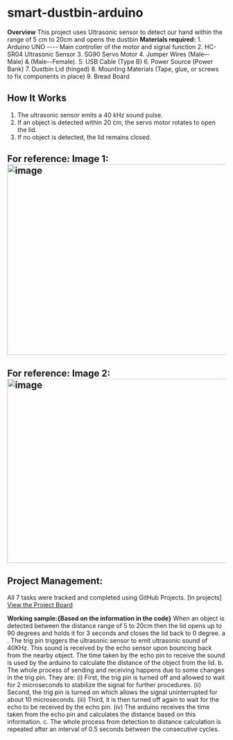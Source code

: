 # smart-dustbin-arduino
**Overview** 
This project uses Ultrasonic sensor to detect our hand within the range of 5 cm to 20cm and opens the dustbin
**Materials required:**
        1. Arduino UNO ---- Main controller of the motor and signal function 
        2. HC-SR04 Ultrasonic Sensor
        3. SG90 Servo Motor
        4. Jumper Wires (Male–-Male) & (Male--Female).
        5. USB Cable (Type B)
        6. Power Source (Power Bank)
        7. Dustbin Lid (hinged)
        8. Mounting Materials (Tape, glue, or screws to fix components in place)
        9. Bread Board
##  How It Works
1. The ultrasonic sensor emits a 40 kHz sound pulse.
2. If an object is detected within 20 cm, the servo motor rotates to open the lid.
3. If no object is detected, the lid remains closed.

## For reference: Image 1: <img width="590" height="439" alt="image" src="https://github.com/user-attachments/assets/bc61c077-0a2e-48c4-8dcd-20abfb0e8ef6" />

## For reference: Image 2: <img width="507" height="424" alt="image" src="https://github.com/user-attachments/assets/f9107ab6-0688-4685-82fa-cf79a65545ea" />


## Project Management: 
All 7 tasks were tracked and completed using GitHub Projects. [In projects]    
  [View the Project Board](https://github.com/rahulmahadevan2008-lab/smart-dustbin-arduino/projects)

**Working sample:{Based on the information in the code}**
When an object is detected between the distance range of 5 to 20cm then the lid opens up to 90 degrees and holds it for 3 seconds and closes the lid back to 0 degree.
a . The trig pin triggers the ultrasonic sensor to emit ultrasonic sound of 40KHz. This sound is received by the echo sensor upon bouncing       back from the nearby object. The time taken by the echo pin to receive the sound is used by the arduino to calculate the distance of the     object from the lid.
b. The whole process of sending and receiving happens due to some changes in the trig pin. They are:
          (i)   First, the trig pin is turned off and allowed to wait for 2 microseconds to stabilize the signal for further procedures.
          (ii)  Second, the trig pin is turned on which allows the signal uninterrupted for about 10 microseconds.
          (iii) Third, it is then turned off again to wait for the echo to be received by the echo pin.
          (iv)  The arduino receives the time taken from the echo pin and calculates the distance based on this information.
c. The whole process from detection to distance calculation is repeated after an interval of 0.5 seconds between the consecutive cycles.
